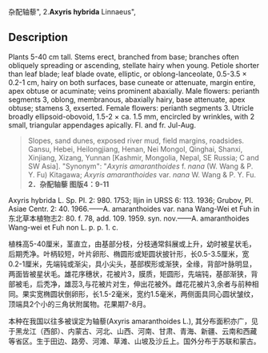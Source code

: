 杂配轴藜",
2.**Axyris hybrida** Linnaeus",

## Description
Plants 5-40 cm tall. Stems erect, branched from base; branches often obliquely spreading or ascending, stellate hairy when young. Petiole shorter than leaf blade; leaf blade ovate, elliptic, or oblong-lanceolate, 0.5-3.5 × 0.2-1 cm, hairy on both surfaces, base cuneate or attenuate, margin entire, apex obtuse or acuminate; veins prominent abaxially. Male flowers: perianth segments 3, oblong, membranous, abaxially hairy, base attenuate, apex obtuse; stamens 3, exserted. Female flowers: perianth segments 3. Utricle broadly ellipsoid-obovoid, 1.5-2 × ca. 1.5 mm, encircled by wrinkles, with 2 small, triangular appendages apically. Fl. and fr. Jul-Aug.

> Slopes, sand dunes, exposed river mud, field margins, roadsides. Gansu, Hebei, Heilongjiang, Henan, Nei Mongol, Qinghai, Shanxi, Xinjiang, Xizang, Yunnan [Kashmir, Mongolia, Nepal, SE Russia; C and SW Asia].
  "Synonym": "*Axyris* *amaranthoides* f. *nana* (W. Wang &amp; P. Y. Fu) Kitagawa; *Axyris* *amaranthoides* var. *nana* W. Wang &amp; P. Y. Fu.
**2．杂配轴藜 图版4：9-11**

Axyris hybrida L. Sp. Pl. 2: 980. 1753; Iljin in URSS 6: 113. 1936; Grubov, Pl. Asiae Centr. 2: 40. 1966.——A. amaranthoides var. nana Wang-Wei et Fuh in东北草本植物志2: 80. f. 78, add. 109. 1959. syn. nov.——A. amaranthoides Wang-wei et Fuh non L. p. p. 1. c.

植株高5-40厘米，茎直立，由基部分枝，分枝通常斜展或上升，幼时被星状毛，后期秃净。叶柄较短，叶片卵形、椭圆形或矩圆状披针形，长0.5-3.5厘米，宽0.2-1厘米，先端钝或渐尖，具小尖头，基部楔形或渐狭，全缘，背部叶脉明显，两面皆被星状毛。雄花序穗状，花被片3，膜质，矩圆形，先端钝，基部渐狭，背部被毛，后秃净，雄蕊3,与花被片对生，伸出花被外。雌花花被片3,余者与前种相同。果实宽椭圆状倒卵形，长1.5-2毫米，宽约1.5毫米，两侧面具同心圆状皱纹，顶端具2个小的三角状附属物。花果期7-8月。

本种在我国以往多被误定为轴藜(Axyris amaranthoides L.), 其分布面积亦广，见于黑龙江（西部）、内蒙古、河北、山西、河南、甘肃、青海、新疆、云南和西藏等省区。生于田边、路旁、河滩、草滩、山坡及沙丘上。国外分布于苏联和蒙古。
